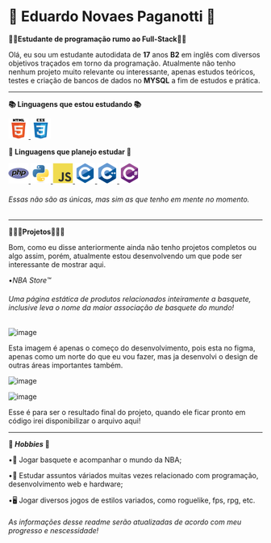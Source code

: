 # 🏀 Eduardo Novaes Paganotti 🏀

**👨‍💻Estudante de programação rumo ao Full-Stack👨‍💻**

  Olá, eu sou um estudante autodidata de **17** anos **B2** em inglês com diversos objetivos traçados em torno da programação. Atualmente não tenho nenhum projeto muito relevante ou interessante, apenas estudos teóricos, testes e criação de bancos de dados no **MYSQL** a fim de estudos e prática.


<hr>

**📚 Linguagens que estou estudando 📚**

<a href="https://www.w3.org/html/" target="_blank" rel="noreferrer"> <img src="https://raw.githubusercontent.com/devicons/devicon/master/icons/html5/html5-original-wordmark.svg" alt="html5" width="40" height="40"/> </a> 
<a href="https://www.w3schools.com/css/" target="_blank" rel="noreferrer"> <img src="https://raw.githubusercontent.com/devicons/devicon/master/icons/css3/css3-original-wordmark.svg" alt="css3" width="40" height="40"/> </a>

**💭 Linguagens que planejo estudar 💭**

<a href="https://www.php.net" target="_blank" rel="noreferrer"> <img src="https://raw.githubusercontent.com/devicons/devicon/master/icons/php/php-original.svg" alt="php" width="40" height="40"/> </a> 
<a href="https://www.python.org" target="_blank" rel="noreferrer"> <img src="https://raw.githubusercontent.com/devicons/devicon/master/icons/python/python-original.svg" alt="python" width="40" height="40"/> </a>
<a href="https://developer.mozilla.org/en-US/docs/Web/JavaScript" target="_blank" rel="noreferrer"> <img src="https://raw.githubusercontent.com/devicons/devicon/master/icons/javascript/javascript-original.svg" alt="javascript" width="40" height="40"/> </a> 
<a href="https://www.cprogramming.com/" target="_blank" rel="noreferrer"> <img src="https://raw.githubusercontent.com/devicons/devicon/master/icons/c/c-original.svg" alt="c" width="40" height="40"/> </a> 
<a href="https://www.w3schools.com/cpp/" target="_blank" rel="noreferrer"> <img src="https://raw.githubusercontent.com/devicons/devicon/master/icons/cplusplus/cplusplus-original.svg" alt="cplusplus" width="40" height="40"/> </a> 
<a href="https://www.w3schools.com/cs/" target="_blank" rel="noreferrer"> <img src="https://raw.githubusercontent.com/devicons/devicon/master/icons/csharp/csharp-original.svg" alt="csharp" width="40" height="40"/> </a> 
###### *Essas não são as únicas, mas sim as que tenho em mente no momento.*

<hr>

**👩🏻‍💻Projetos👩🏻‍💻**

  Bom, como eu disse anteriormente ainda não tenho projetos completos ou algo assim, porém, atualmente estou desenvolvendo um que pode ser interessante de mostrar aqui.

•*NBA Store™*
###### Uma página estática de produtos relacionados inteiramente a basquete, inclusive leva o nome da maior associação de basquete do mundo!
![image](https://github.com/EduardoPaganotti/EduardoPaganotti/assets/147409319/8068013f-99a1-42e0-a97d-aeb71dc99558)

Esta imagem é apenas o começo do desenvolvimento, pois esta no figma, apenas como um norte do que eu vou fazer, mas ja desenvolvi o design de outras áreas importantes também.

![image](https://github.com/EduardoPaganotti/EduardoPaganotti/assets/147409319/8d5542a0-cdb7-4375-8dbb-770e20fa7ec1)

![image](https://github.com/EduardoPaganotti/EduardoPaganotti/assets/147409319/f40b868e-1b9d-4b64-9786-07d6f72ff09e)

Esse é para ser o resultado final do projeto, quando ele ficar pronto em código irei disponibilizar o arquivo aqui!


<hr>

**🏀 *Hobbies* 🏀**

<p>
•🏀 Jogar basquete e acompanhar o mundo da NBA;
  
•📖 Estudar assuntos váriados muitas vezes relacionado com programação, desenvolvimento web e hardware;
  
•🖥️ Jogar diversos jogos de estilos variados, como roguelike, fps, rpg, etc.

</p>

###### *As informações desse readme serão atualizadas de acordo com meu progresso e nescessidade!*

